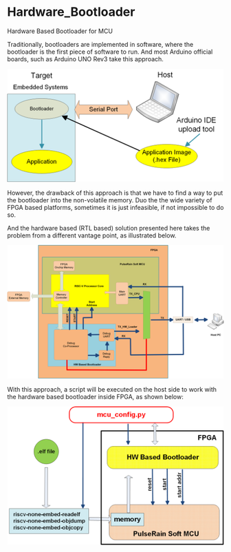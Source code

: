 # Hardware_Bootloader
Hardware Based Bootloader for MCU

Traditionally, bootloaders are implemented in software, where the bootloader is the first piece of software to run. And most Arduino official boards, such as Arduino UNO Rev3 take this approach.

![Software Bootloader](https://github.com/PulseRain/Hardware_Bootloader/raw/master/doc/software_bootloader.png "Software Bootloader")

However, the drawback of this approach is that we have to find a way to put the bootloader into the non-volatile memory. Duo the the wide variety of FPGA based platforms, sometimes it is just infeasible, if not impossible to do so.

And the hardware based (RTL based) solution presented here takes the problem from a different vantage point, as illustrated below.


![Hardware Bootloader](https://github.com/PulseRain/Hardware_Bootloader/raw/master/doc/hardware_bootloader.png "Hardware Bootloader")

With this approach, a script will be executed on the host side to work with the hardware based bootloader inside FPGA, as shown below:

![MCU Config](https://github.com/PulseRain/Hardware_Bootloader/raw/master/doc/mcu_config.png "MCU Config")
